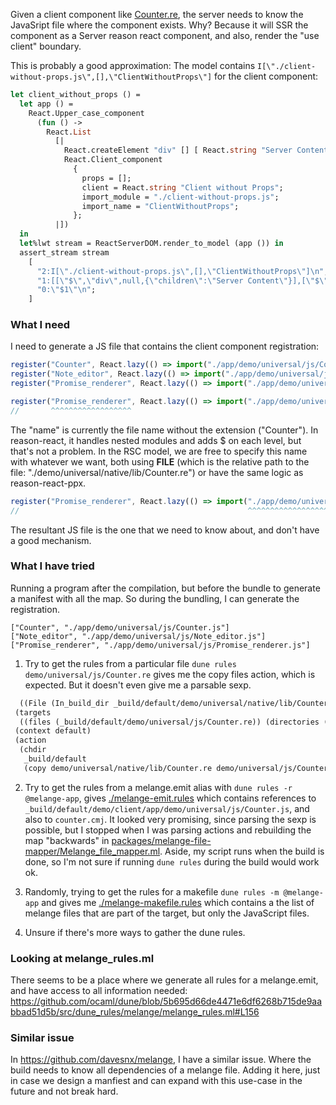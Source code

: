 Given a client component like [Counter.re](./demo/universal/native/lib/Counter.re), the server needs to know the JavaSript file where the component exists. Why? Because it will SSR the component as a Server reason react component, and also, render the "use client" boundary.

This is probably a good approximation: The model contains `I[\"./client-without-props.js\",[],\"ClientWithoutProps\"]` for the client component:

```ocaml
let client_without_props () =
  let app () =
    React.Upper_case_component
      (fun () ->
        React.List
          [|
            React.createElement "div" [] [ React.string "Server Content" ];
            React.Client_component
              {
                props = [];
                client = React.string "Client without Props";
                import_module = "./client-without-props.js";
                import_name = "ClientWithoutProps";
              };
          |])
  in
  let%lwt stream = ReactServerDOM.render_to_model (app ()) in
  assert_stream stream
    [
      "2:I[\"./client-without-props.js\",[],\"ClientWithoutProps\"]\n";
      "1:[[\"$\",\"div\",null,{\"children\":\"Server Content\"}],[\"$\",\"$2\",null,{}]]\n";
      "0:\"$1\"\n";
    ]
```

### What I need

I need to generate a JS file that contains the client component registration:
```js
register("Counter", React.lazy(() => import("./app/demo/universal/js/Counter.js")));
register("Note_editor", React.lazy(() => import("./app/demo/universal/js/Note_editor.js")));
register("Promise_renderer", React.lazy(() => import("./app/demo/universal/js/Promise_renderer.js")));
```

```js
register("Promise_renderer", React.lazy(() => import("./app/demo/universal/js/Promise_renderer.js")));
//       ^^^^^^^^^^^^^^^^^^
```
The "name" is currently the file name without the extension ("Counter"). In reason-react, it handles nested modules and adds $ on each level, but that's not a problem. In the RSC model, we are free to specify this name with whatever we want, both using __FILE__ (which is the relative path to the file: "./demo/universal/native/lib/Counter.re") or have the same logic as reason-react-ppx.

```js
register("Promise_renderer", React.lazy(() => import("./app/demo/universal/js/Promise_renderer.js")));
//                                                   ^^^^^^^^^^^^^^^^^^^^^^^^^^^^^^^^^^^^^^^^^^^^^
```
The resultant JS file is the one that we need to know about, and don't have a good mechanism.


### What I have tried

Running a program after the compilation, but before the bundle to generate a manifest with all the map. So during the bundling, I can generate the registration.

```
["Counter", "./app/demo/universal/js/Counter.js"]
["Note_editor", "./app/demo/universal/js/Note_editor.js"]
["Promise_renderer", "./app/demo/universal/js/Promise_renderer.js"]
```

1) Try to get the rules from a particular file `dune rules demo/universal/js/Counter.re` gives me the copy files action, which is expected. But it doesn't even give me a parsable sexp.
```clojure
  ((File (In_build_dir _build/default/demo/universal/native/lib/Counter.re))))
 (targets
  ((files (_build/default/demo/universal/js/Counter.re)) (directories ())))
 (context default)
 (action
  (chdir
   _build/default
   (copy demo/universal/native/lib/Counter.re demo/universal/js/Counter.re))))
```

2) Try to get the rules from a melange.emit alias with `dune rules -r @melange-app`, gives [./melange-emit.rules](./melange-emit.rules) which contains references to `_build/default/demo/client/app/demo/universal/js/Counter.js`, and also to `counter.cmj`. It looked very promising, since parsing the sexp is possible, but I stopped when I was parsing actions and rebuilding the map "backwards" in [packages/melange-file-mapper/Melange_file_mapper.ml](./packages/melange-file-mapper/Melange_file_mapper.ml).
Aside, my script runs when the build is done, so I'm not sure if running `dune rules` during the build would work ok.

3) Randomly, trying to get the rules for a makefile `dune rules -m @melange-app` and gives me [./melange-makefile.rules](./melange-makefile.rules) which contains a the list of melange files that are part of the target, but only the JavaScript files.

4) Unsure if there's more ways to gather the dune rules.

### Looking at melange_rules.ml

There seems to be a place where we generate all rules for a melange.emit, and have access to all information needed: https://github.com/ocaml/dune/blob/5b695d66de4471e6df6268b715de9aabbad51d5b/src/dune_rules/melange/melange_rules.ml#L156

### Similar issue

In https://github.com/davesnx/melange, I have a similar issue. Where the build needs to know all dependencies of a melange file. Adding it here, just in case we design a manfiest and can expand with this use-case in the future and not break hard.

